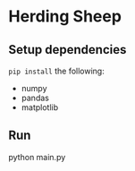 # Herding Sheep

## Setup dependencies
`pip install` the following:
- numpy
- pandas
- matplotlib

## Run
python main.py
